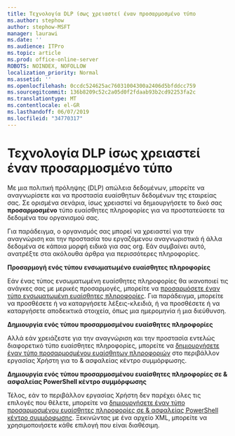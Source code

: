 ```yaml
---
title: Τεχνολογία DLP ίσως χρειαστεί έναν προσαρμοσμένο τύπο
ms.author: stephow
author: stephow-MSFT
manager: laurawi
ms.date: ''
ms.audience: ITPro
ms.topic: article
ms.prod: office-online-server
ROBOTS: NOINDEX, NOFOLLOW
localization_priority: Normal
ms.assetid: ''
ms.openlocfilehash: 0ccdc524625ac76031004300a2406d5bfddcc759
ms.sourcegitcommit: 136b8209c52c2a05d0f2fdaab93b2cd92253fa2c
ms.translationtype: MT
ms.contentlocale: el-GR
ms.lasthandoff: 06/07/2019
ms.locfileid: "34770317"
---
```

# <a name="dlp-might-need-a-custom-type"></a>Τεχνολογία DLP ίσως χρειαστεί έναν προσαρμοσμένο τύπο

Με μια πολιτική πρόληψης (DLP) απώλεια δεδομένων, μπορείτε να αναγνωρίσετε και να προστασία ευαίσθητων δεδομένων της εταιρείας σας. Σε ορισμένα σενάρια, ίσως χρειαστεί να δημιουργήσετε το δικό σας **προσαρμοσμένο** τύπο ευαίσθητες πληροφορίες για να προστατεύσετε τα δεδομένα του οργανισμού σας.

Για παράδειγμα, ο οργανισμός σας μπορεί να χρειαστεί για την αναγνώριση και την προστασία του εργαζόμενου αναγνωριστικά ή άλλα δεδομένα σε κάποια μορφή ειδικά για σας org. Εάν συμβαίνει αυτό, ανατρέξτε στα ακόλουθα άρθρα για περισσότερες πληροφορίες. 
  
 **Προσαρμογή ενός τύπου ενσωματωμένο ευαίσθητες πληροφορίες**
  
Εάν ένας τύπος ενσωματωμένη ευαίσθητες πληροφορίες θα ικανοποιεί τις ανάγκες σας με μερικές προσαρμογές, μπορείτε να [προσαρμόσετε έναν τύπο ενσωματωμένη ευαίσθητες πληροφορίες](https://docs.microsoft.com/office365/securitycompliance/customize-a-built-in-sensitive-information-type). Για παράδειγμα, μπορείτε να προσθέσετε ή να καταργήσετε λέξεις-κλειδιά, ή να προσθέσετε ή να καταργήσετε αποδεικτικά στοιχεία, όπως μια ημερομηνία ή μια διεύθυνση.
  
 **Δημιουργία ενός τύπου προσαρμοσμένου ευαίσθητες πληροφορίες**
  
Αλλά εάν χρειάζεστε για την αναγνώριση και την προστασία εντελώς διαφορετικό τύπο ευαίσθητες πληροφορίες, μπορείτε να [δημιουργήσετε έναν τύπο προσαρμοσμένου ευαίσθητων πληροφοριών](https://docs.microsoft.com/office365/securitycompliance/create-a-custom-sensitive-information-type) στο περιβάλλον εργασίας Χρήστη για το & ασφαλείας κέντρο συμμόρφωσης. 
  
**Δημιουργία ενός τύπου προσαρμοσμένου ευαίσθητες πληροφορίες σε & ασφαλείας PowerShell κέντρο συμμόρφωσης**

Τέλος, εάν το περιβάλλον εργασίας Χρήστη δεν παρέχει όλες τις επιλογές που θέλετε, μπορείτε να [δημιουργήσετε έναν τύπο προσαρμοσμένου ευαίσθητες πληροφορίες σε & ασφαλείας PowerShell κέντρο συμμόρφωσης](https://docs.microsoft.com/office365/securitycompliance/create-a-custom-sensitive-information-type-in-scc-powershell). Ξεκινώντας με ένα αρχείο XML, μπορείτε να χρησιμοποιήσετε κάθε επιλογή που είναι διαθέσιμη.

    

